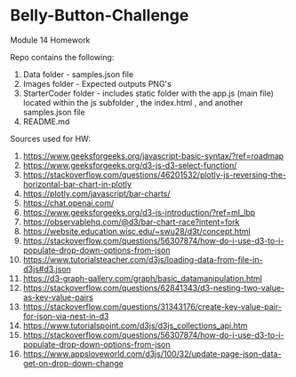 # Belly-Button-Challenge
Module 14 Homework

Repo contains the following:

1. Data folder - samples.json file
2. Images folder - Expected outputs PNG's
3. StarterCoder folder - includes static folder with the app.js (main file) located within the js subfolder , the index.html , and another samples.json file
4. README.md




Sources used for HW:

1. https://www.geeksforgeeks.org/javascript-basic-syntax/?ref=roadmap
2. https://www.geeksforgeeks.org/d3-js-d3-select-function/
3. https://stackoverflow.com/questions/46201532/plotly-js-reversing-the-horizontal-bar-chart-in-plotly
4. https://plotly.com/javascript/bar-charts/
5. https://chat.openai.com/
6. https://www.geeksforgeeks.org/d3-js-introduction/?ref=ml_lbp
7. https://observablehq.com/@d3/bar-chart-race?intent=fork
8. https://website.education.wisc.edu/~swu28/d3t/concept.html
9. https://stackoverflow.com/questions/56307874/how-do-i-use-d3-to-i-populate-drop-down-options-from-json
10. https://www.tutorialsteacher.com/d3js/loading-data-from-file-in-d3js#d3.json
11. https://d3-graph-gallery.com/graph/basic_datamanipulation.html
12. https://stackoverflow.com/questions/62841343/d3-nesting-two-value-as-key-value-pairs
13. https://stackoverflow.com/questions/31343176/create-key-value-pair-for-json-via-nest-in-d3
14. https://www.tutorialspoint.com/d3js/d3js_collections_api.htm
15. https://stackoverflow.com/questions/56307874/how-do-i-use-d3-to-i-populate-drop-down-options-from-json
16. https://www.appsloveworld.com/d3js/100/32/update-page-json-data-get-on-drop-down-change

